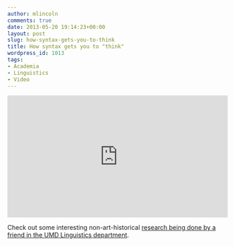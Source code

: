 ```yaml
---
author: mlincoln
comments: true
date: 2013-05-20 19:14:23+00:00
layout: post
slug: how-syntax-gets-you-to-think
title: How syntax gets you to "think"
wordpress_id: 1013
tags:
- Academia
- Linguistics
- Video
---
```


<iframe src="http://player.vimeo.com/video/65186730" width="500" height="277" frameborder="0" webkitAllowFullScreen mozallowfullscreen allowFullScreen></iframe>


Check out some interesting non-art-historical [research being done by a friend in the UMD Linguistics department](http://posterhall.org/igert2013/posters/443).
